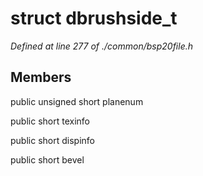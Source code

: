 # struct dbrushside_t

*Defined at line 277 of ./common/bsp20file.h*

## Members

public unsigned short planenum

public short texinfo

public short dispinfo

public short bevel



